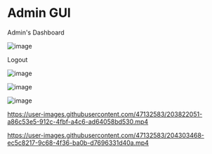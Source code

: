 # Admin GUI

Admin's Dashboard

![image](https://user-images.githubusercontent.com/47132583/202997237-79dac485-59f5-4219-85af-0a244564cf57.png)

Logout

![image](https://user-images.githubusercontent.com/47132583/202997319-27dff1e2-6470-4d13-a307-16c7ebd68d88.png)

![image](https://user-images.githubusercontent.com/47132583/202997368-28b2869d-5981-45a1-bec4-f7bcbf4429f6.png)

![image](https://user-images.githubusercontent.com/47132583/203821567-e1dbe971-1069-4b11-b488-401aba792997.png)

https://user-images.githubusercontent.com/47132583/203822051-a86c53e5-912c-4fbf-a4c6-ad64058bd530.mp4

https://user-images.githubusercontent.com/47132583/204303468-ec5c8217-9c68-4f36-ba0b-d7696331d40a.mp4

